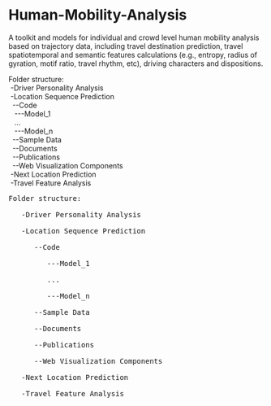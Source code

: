 # Human-Mobility-Analysis
A toolkit and models for individual and crowd level human mobility analysis based on trajectory data, including travel destination prediction, travel spatiotemporal and semantic features calculations (e.g., entropy, radius of gyration, motif ratio, travel rhythm, etc), driving characters and dispositions.

Folder structure: <br />
  &nbsp;-Driver Personality Analysis <br />
  &nbsp;-Location Sequence Prediction <br />
    &nbsp;&nbsp;--Code <br />
      &nbsp;&nbsp;&nbsp;---Model_1 <br />
      &nbsp;&nbsp;&nbsp;... <br />
      &nbsp;&nbsp;&nbsp;---Model_n <br />
    &nbsp;&nbsp;--Sample Data <br />
    &nbsp;&nbsp;--Documents <br />
    &nbsp;&nbsp;--Publications <br />
    &nbsp;&nbsp;--Web Visualization Components <br />
  &nbsp;-Next Location Prediction <br />
  &nbsp;-Travel Feature Analysis <br />

<pre>
Folder structure: <br />
  &nbsp;-Driver Personality Analysis <br />
  &nbsp;-Location Sequence Prediction <br />
    &nbsp;&nbsp;--Code <br />
      &nbsp;&nbsp;&nbsp;---Model_1 <br />
      &nbsp;&nbsp;&nbsp;... <br />
      &nbsp;&nbsp;&nbsp;---Model_n <br />
    &nbsp;&nbsp;--Sample Data <br />
    &nbsp;&nbsp;--Documents <br />
    &nbsp;&nbsp;--Publications <br />
    &nbsp;&nbsp;--Web Visualization Components <br />
  &nbsp;-Next Location Prediction <br />
  &nbsp;-Travel Feature Analysis <br />
</pre>
